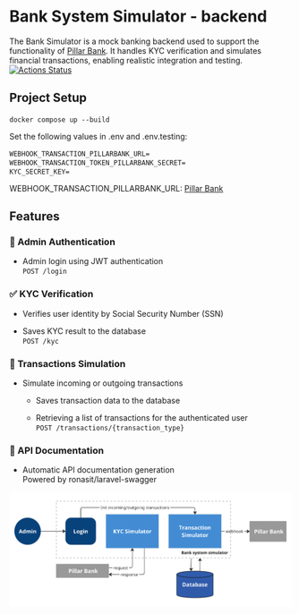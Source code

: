 # Bank System Simulator - backend

The Bank Simulator is a mock banking backend used to support the functionality of [Pillar Bank](https://github.com/artengin/Pillar-bank-laravel). It handles KYC verification and simulates financial transactions, enabling realistic integration and testing.  
[![Actions Status](https://github.com/artengin/Bank-simulator-laravel/actions/workflows/ci.yml/badge.svg)](https://github.com/artengin/Bank-simulator-laravel/actions)  

## Project Setup
```
docker compose up --build
```

Set the following values in .env and .env.testing:  

```
WEBHOOK_TRANSACTION_PILLARBANK_URL=
WEBHOOK_TRANSACTION_TOKEN_PILLARBANK_SECRET=
KYC_SECRET_KEY=
```

WEBHOOK_TRANSACTION_PILLARBANK_URL: [Pillar Bank](https://github.com/artengin/Pillar-bank-laravel)

## Features  

### 🔐 Admin Authentication  

- Admin login using JWT authentication  
`POST /login`  


### ✅ KYC Verification  

- Verifies user identity by Social Security Number (SSN) 

- Saves KYC result to the database  
`POST /kyc`  


### 💸 Transactions Simulation  

- Simulate incoming or outgoing transactions  

    - Saves transaction data to the database  

    - Retrieving a list of transactions for the authenticated user  
`POST /transactions/{transaction_type}`
  

### 📘 API Documentation  

- Automatic API documentation generation  
Powered by ronasit/laravel-swagger  

  

![system overview bank simulator](storage/app/private/bank-simulator.png)